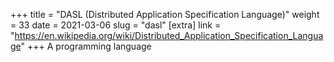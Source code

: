 +++
title = "DASL (Distributed Application Specification Language)"
weight = 33
date = 2021-03-06
slug = "dasl"
[extra]
link = "https://en.wikipedia.org/wiki/Distributed_Application_Specification_Language"
+++
A programming language

